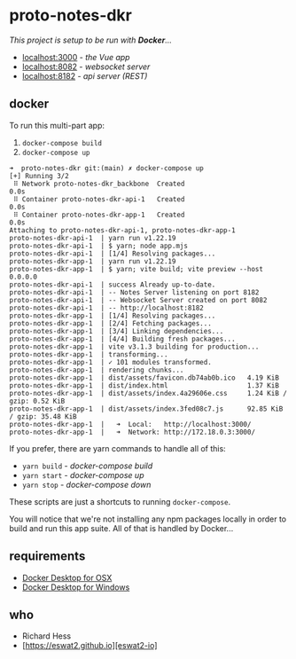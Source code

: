 # proto-notes-dkr

_This project is setup to be run with **Docker**..._

- [localhost:3000][xoc-app] - _the Vue app_
- [localhost:8082][xoc-wss] - _websocket server_
- [localhost:8182][xoc-api] - _api server (REST)_

## docker

To run this multi-part app:

1. `docker-compose build`
2. `docker-compose up`

```
➜  proto-notes-dkr git:(main) ✗ docker-compose up
[+] Running 3/2
 ⠿ Network proto-notes-dkr_backbone  Created                               0.0s
 ⠿ Container proto-notes-dkr-api-1   Created                               0.0s
 ⠿ Container proto-notes-dkr-app-1   Created                               0.0s
Attaching to proto-notes-dkr-api-1, proto-notes-dkr-app-1
proto-notes-dkr-api-1  | yarn run v1.22.19
proto-notes-dkr-api-1  | $ yarn; node app.mjs
proto-notes-dkr-api-1  | [1/4] Resolving packages...
proto-notes-dkr-app-1  | yarn run v1.22.19
proto-notes-dkr-app-1  | $ yarn; vite build; vite preview --host 0.0.0.0
proto-notes-dkr-api-1  | success Already up-to-date.
proto-notes-dkr-api-1  | -- Notes Server listening on port 8182
proto-notes-dkr-api-1  | -- Websocket Server created on port 8082
proto-notes-dkr-api-1  | -- http://localhost:8182
proto-notes-dkr-app-1  | [1/4] Resolving packages...
proto-notes-dkr-app-1  | [2/4] Fetching packages...
proto-notes-dkr-app-1  | [3/4] Linking dependencies...
proto-notes-dkr-app-1  | [4/4] Building fresh packages...
proto-notes-dkr-app-1  | vite v3.1.3 building for production...
proto-notes-dkr-app-1  | transforming...
proto-notes-dkr-app-1  | ✓ 101 modules transformed.
proto-notes-dkr-app-1  | rendering chunks...
proto-notes-dkr-app-1  | dist/assets/favicon.db74ab0b.ico   4.19 KiB
proto-notes-dkr-app-1  | dist/index.html                    1.37 KiB
proto-notes-dkr-app-1  | dist/assets/index.4a29606e.css     1.24 KiB / gzip: 0.52 KiB
proto-notes-dkr-app-1  | dist/assets/index.3fed08c7.js      92.85 KiB / gzip: 35.48 KiB
proto-notes-dkr-app-1  |   ➜  Local:   http://localhost:3000/
proto-notes-dkr-app-1  |   ➜  Network: http://172.18.0.3:3000/
```

If you prefer, there are yarn commands to handle all of this:

- `yarn build` - _docker-compose build_
- `yarn start` - _docker-compose up_
- `yarn stop` - _docker-compose down_

These scripts are just a shortcuts to running `docker-compose`.

You will notice that we're not installing any npm packages locally in order to build and run this app suite.  All of that is handled by Docker...

## requirements

- [Docker Desktop for OSX][docker-osx]
- [Docker Desktop for Windows][docker-win]

## who

- Richard Hess
- [https://eswat2.github.io][eswat2-io]


[eswat2-io]: https://eswat2.github.io
[xoc-app]: http://localhost:3000
[xoc-wss]: http://localhost:8082
[xoc-api]: http://localhost:8182

[docker-osx]: https://docs.docker.com/docker-for-mac/
[docker-win]: https://docs.docker.com/docker-for-windows/